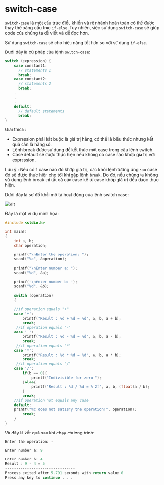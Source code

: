 # switch-case

`switch-case` là một cấu trúc điều khiển và rẽ nhánh hoàn toàn có thể được thay thế bằng cấu trúc `if-else`. Tuy nhiên, việc sử dụng `switch-case` sẽ giúp code của chúng ta dễ viết và dễ đọc hơn.

Sử dụng `switch-case` sẽ cho hiệu năng tốt hơn so với sử dụng `if-else`.

Dưới đây là cú pháp của lệnh `switch-case`:
```c
switch (expression) {
    case constant1:
      // statements 1
      break;
    case constant2:
      // statements 2
      break;
    .
    .
    .
    default:
      // default statements
      break;
}
```
Giai thích :

* Expression phải bắt buộc là giá trị hằng, có thể là biểu thức nhưng kết quả cần là hằng số.
* Lệnh break được sử dụng để kết thúc một case trong câu lệnh switch.
* Case default sẽ được thực hiện nếu không có case nào khớp giá trị với expression.

Lưu ý : Nếu có 1 case nào đó khớp giá trị, các khối lệnh tương ứng `sau` case đó sẽ được thực hiện cho tới khi gặp lệnh `break`. Do đó, nếu chúng ta không sử dụng lệnh break thì tất cả các case kể từ case khớp giá trị đều được thực hiện.

Dưới đây là sơ đồ khối mô tả hoạt động của lệnh switch case:

![alt](https://github.com/AnestLearning/Course-C-Fundamentals/blob/master/Images/lenh-switch-case-trong-c.jpg)

Đây là một ví dụ minh họa:

```c
#include <stdio.h>
 
int main()
{
    int a, b;
    char operation;
    
    printf("\nEnter the operation: ");
    scanf("%c", &operation);
 
    printf("\nEnter number a: ");
    scanf("%d", &a);
    
    printf("\nEnter number b: ");
    scanf("%d", &b);
 
    switch (operation)
    {
    	
    //if operation equals "+"
    case '+':
        printf("Result : %d + %d = %d", a, b, a + b);
        break;
     //if operation equals "-"
    case '-':
        printf("Result : %d - %d = %d", a, b, a - b);
        break;
     //if operation equals "*"
    case '*':
        printf("Result : %d * %d = %d", a, b, a * b);
        break;
     //if operation equals "/"
    case '/':
        if(b == 0){
            printf("Indivisible for zero!");
        }else{
            printf("Result : %d / %d = %.2f", a, b, (float)a / b);
        }
        break;
 	//if operation not equals any case
    default:
    printf("%c does not satisfy the operation!", operation);
        break;
    }
}
```
Và đây là kết quả sau khi chạy chương trình:

```c
Enter the operation: -

Enter number a: 9

Enter number b: 4
Result : 9 - 4 = 5
--------------------------------
Process exited after 5.791 seconds with return value 0
Press any key to continue . . .
```



